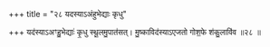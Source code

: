 +++
title = "२८ यदस्याऽअंहुभेद्याः कृधु"

+++
यद॑स्याऽअꣳहु॒भेद्याः॑ कृ॒धु स्थू॒लमु॒पात॑सत्। मु॒ष्काविद॑स्याऽएजतो गोश॒फे श॑कु॒लावि॑व ॥२८ ॥